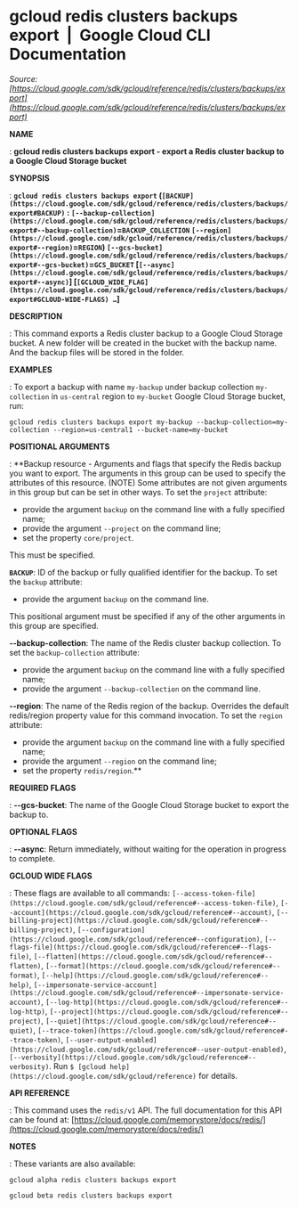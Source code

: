 # gcloud redis clusters backups export  |  Google Cloud CLI Documentation

*Source: [https://cloud.google.com/sdk/gcloud/reference/redis/clusters/backups/export](https://cloud.google.com/sdk/gcloud/reference/redis/clusters/backups/export)*

**NAME**

: **gcloud redis clusters backups export - export a Redis cluster backup to a Google Cloud Storage bucket**

**SYNOPSIS**

: **`gcloud redis clusters backups export` (`[BACKUP](https://cloud.google.com/sdk/gcloud/reference/redis/clusters/backups/export#BACKUP)` : `[--backup-collection](https://cloud.google.com/sdk/gcloud/reference/redis/clusters/backups/export#--backup-collection)`=`BACKUP_COLLECTION` `[--region](https://cloud.google.com/sdk/gcloud/reference/redis/clusters/backups/export#--region)`=`REGION`) `[--gcs-bucket](https://cloud.google.com/sdk/gcloud/reference/redis/clusters/backups/export#--gcs-bucket)`=`GCS_BUCKET` [`[--async](https://cloud.google.com/sdk/gcloud/reference/redis/clusters/backups/export#--async)`] [`[GCLOUD_WIDE_FLAG](https://cloud.google.com/sdk/gcloud/reference/redis/clusters/backups/export#GCLOUD-WIDE-FLAGS) …`]**

**DESCRIPTION**

: This command exports a Redis cluster backup to a Google Cloud Storage bucket. A
new folder will be created in the bucket with the backup name. And the backup
files will be stored in the folder.

**EXAMPLES**

: To export a backup with name `my-backup` under backup collection
`my-collection` in `us-central` region to
`my-bucket` Google Cloud Storage bucket, run:

```
gcloud redis clusters backups export my-backup --backup-collection=my-collection --region=us-central1 --bucket-name=my-bucket
```

**POSITIONAL ARGUMENTS**

: **Backup resource - Arguments and flags that specify the Redis backup you want to
export. The arguments in this group can be used to specify the attributes of
this resource. (NOTE) Some attributes are not given arguments in this group but
can be set in other ways.
To set the `project` attribute:

- provide the argument `backup` on the command line with a fully
specified name;
- provide the argument `--project` on the command line;
- set the property `core/project`.

This must be specified.

**`BACKUP`**:
ID of the backup or fully qualified identifier for the backup.
To set the `backup` attribute:

- provide the argument `backup` on the command line.

This positional argument must be specified if any of the other arguments in this
group are specified.

**--backup-collection**:
The name of the Redis cluster backup collection.
To set the `backup-collection` attribute:

- provide the argument `backup` on the command line with a fully
specified name;
- provide the argument `--backup-collection` on the command line.

**--region**:
The name of the Redis region of the backup. Overrides the default redis/region
property value for this command invocation.
To set the `region` attribute:

- provide the argument `backup` on the command line with a fully
specified name;
- provide the argument `--region` on the command line;
- set the property `redis/region`.**

**REQUIRED FLAGS**

: **--gcs-bucket**:
The name of the Google Cloud Storage bucket to export the backup to.

**OPTIONAL FLAGS**

: **--async**:
Return immediately, without waiting for the operation in progress to complete.

**GCLOUD WIDE FLAGS**

: These flags are available to all commands: `[--access-token-file](https://cloud.google.com/sdk/gcloud/reference#--access-token-file)`,
`[--account](https://cloud.google.com/sdk/gcloud/reference#--account)`, `[--billing-project](https://cloud.google.com/sdk/gcloud/reference#--billing-project)`,
`[--configuration](https://cloud.google.com/sdk/gcloud/reference#--configuration)`,
`[--flags-file](https://cloud.google.com/sdk/gcloud/reference#--flags-file)`,
`[--flatten](https://cloud.google.com/sdk/gcloud/reference#--flatten)`, `[--format](https://cloud.google.com/sdk/gcloud/reference#--format)`, `[--help](https://cloud.google.com/sdk/gcloud/reference#--help)`, `[--impersonate-service-account](https://cloud.google.com/sdk/gcloud/reference#--impersonate-service-account)`,
`[--log-http](https://cloud.google.com/sdk/gcloud/reference#--log-http)`,
`[--project](https://cloud.google.com/sdk/gcloud/reference#--project)`, `[--quiet](https://cloud.google.com/sdk/gcloud/reference#--quiet)`, `[--trace-token](https://cloud.google.com/sdk/gcloud/reference#--trace-token)`, `[--user-output-enabled](https://cloud.google.com/sdk/gcloud/reference#--user-output-enabled)`,
`[--verbosity](https://cloud.google.com/sdk/gcloud/reference#--verbosity)`.
Run `$ [gcloud help](https://cloud.google.com/sdk/gcloud/reference)` for details.

**API REFERENCE**

: This command uses the `redis/v1` API. The full documentation for this
API can be found at: [https://cloud.google.com/memorystore/docs/redis/](https://cloud.google.com/memorystore/docs/redis/)

**NOTES**

: These variants are also available:

```
gcloud alpha redis clusters backups export
```

```
gcloud beta redis clusters backups export
```